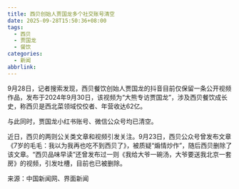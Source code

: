 ```yaml
---
title: 西贝创始人贾国龙多个社交账号清空
date: 2025-09-28T15:50:36+08:00
tags:
  - 西贝
  - 贾国龙
  - 餐饮
categories:
  - 新闻
abbrlink:
---
```


9月28日，记者搜索发现，西贝餐饮创始人贾国龙的抖音目前仅保留一条公开视频作品，发布于2024年9月30日，该视频为“大熊专访贾国龙”，涉及西贝餐饮成长史，称西贝是西北菜领域佼佼者、年营收达62亿。

与此同时，贾国龙小红书账号、微信公众号均已清空。


近日，西贝的两则公关类文章和视频引发关注。9月23日，西贝公众号曾发布文章《7岁的毛毛：我以为我再也吃不到西贝了》，被质疑“煽情炒作”，随后西贝删除了该文章。“西贝品味早读”还曾发布过一则《我给大爷一碗汤，大爷要送我北京一套房》的视频，引发吐槽，目前也已被删除。


来源：中国新闻网、界面新闻